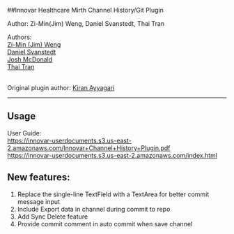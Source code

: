 ##Innovar Healthcare Mirth Channel History/Git Plugin

Author: Zi-Min(Jim) Weng, Daniel Svanstedt, Thai Tran

Authors: <br />
[Zi-Min (Jim) Weng](https://github.com/Innovarzweng)<br />
[Daniel Svanstedt](https://github.com/dsvanstedt)<br />
[Josh McDonald](https://github.com/joshmc82)<br />
[Thai Tran](https://github.com/joshmc82)<br />
<br />

Original plugin author: [Kiran Ayyagari](https://github.com/kayyagari)

---
## Usage
User Guide:<br />
https://innovar-userdocuments.s3.us-east-2.amazonaws.com/Innovar+Channel+History+Plugin.pdf <br />
https://innovar-userdocuments.s3.us-east-2.amazonaws.com/index.html


## New features:

1. Replace the single-line TextField with a TextArea for better commit message input <br />
2. Include Export data in channel during commit to repo <br />
3. Add Sync Delete feature <br />
4. Provide commit comment in auto commit when save channel <br />